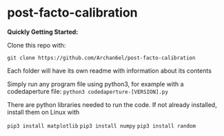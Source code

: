 # post-facto-calibration

**Quickly Getting Started:**

Clone this repo with:

`git clone https://github.com/Archan6el/post-facto-calibration`

Each folder will have its own readme with information about its contents

Simply run any program file using python3, for example with a codedaperture file: 
`python3 codedaperture-[VERSION].py` 


There are python libraries needed to run the code. If not already installed, install them on Linux with

`pip3 install matplotlib`
`pip3 install numpy` 
`pip3 install random`
